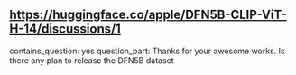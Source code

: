 ## https://huggingface.co/apple/DFN5B-CLIP-ViT-H-14/discussions/1

contains_question: yes
question_part: Thanks for your awesome works. Is there any plan to release the DFN5B dataset